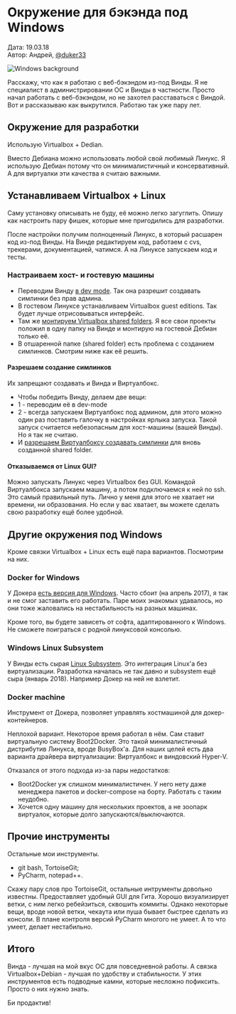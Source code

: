 # Окружение для бэкэнда под Windows

Дата: 19.03.18 <br>
Автор: Андрей, [@duker33](https://t.me/duker33)

![Windows background](/images/dev/with_windows/background.jpg)

Расскажу, что как я работаю с веб-бэкэндом из-под Винды.
Я не специалист в администрировании ОС и Винды в частности.
Просто начал работать с веб-бэкэндом, но не захотел расставаться с Виндой.
Вот и рассказываю как выкрутился.
Работаю так уже пару лет.

## Окружение для разработки
Использую Virtualbox + Dedian.

Вместо Дебиана можно использовать любой свой любимый Линукс.
Я использую Дебиан потому что он минималистичный и консервативный.
А для виртуалки эти качества я считаю важными.

## Устанавливаем Virtualbox + Linux
Саму установку описывать не буду, её можно легко загуглить.
Опишу как настроить пару фишек, которые мне пригодились для разработки.

После настройки получим полноценный Линукс,
в который расшарен код из-под Винды.
На Винде редактируем код, работаем с cvs, трекерами, документацией, чатимся.
А на Линуксе запускаем код и тесты.

### Настраиваем хост- и гостевую машины
- Переводим Винду
[в dev mode](https://www.howtogeek.com/292914/what-is-developer-mode-in-windows-10/).
Так она разрешит создавать симлинки без прав админа.
- В гостевом Линуксе устанавливаем Virtualbox guest editions.
Так будет лучше отрисовываться интерфейс.
- Там же
[монтируем Virtualbox shared folders](https://help.ubuntu.com/community/VirtualBox/SharedFolders).
Я все свои проекты положил в одну папку на Винде и монтирую
на гостевой Дебиан только её.
- В отшаренной папке (shared folder) есть проблема с созданием симлинков.
Смотрим ниже как её решить.

#### Разрешаем создание симлинков
Их запрещают создавать и Винда и Виртуалбокс.
- Чтобы победить Винду, делаем две вещи:
- 1 - переводим её в dev-mode
- 2 - всегда запускаем Виртуалбокс под админом,
для этого можно один раз поставить галочку в настройках ярлыка запуска.
Такой запуск считается небезопасным для хост-машины (вашей Винды).
Но я так не считаю.
- И [разрешаем Виртуалбоксу создавать симлинки](https://askubuntu.com/a/446328/640119)
для вновь созданной shared folder.

#### Отказываемся от Linux GUI?
Можно запускать Линукс через Virtualbox без GUI.
Командой Виртуалбокса запускаем машину,
а потом подключаемся к ней по ssh.
Это самый правильный путь.
Лично у меня для этого не хватает ни времени, ни образования.
Но если у вас хватает, вы можете сделать свою разработку ещё более удобной.


## Другие окружения под Windows
Кроме связки Virtualbox + Linux есть ещё пара вариантов.
Посмотрим на них.

### Docker for Windows
У Докера [есть версия для Windows](https://docs.docker.com/docker-for-windows/).
Часто сбоит (на апрель 2017), я так и не смог заставить его работать.
Паре моих знакомых удавалось, но они тоже жаловались на нестабильность
на разных машинах.

Кроме того, вы будете зависеть от софта, адаптированного к Windows.
Не сможете поиграться с родной линуксовой консолью.

### Windows Linux Subsystem
У Винды есть сырая [Linux Subsystem](https://docs.microsoft.com/en-us/windows/wsl/install-win10).
Это интеграция Linux'а без виртуализации.
Разработка началась не так давно и subsystem ещё сыра (январь 2018).
Например Докер на ней не взлетит.

### Docker machine
Инструмент от Докера, позволяет управлять  хостмашиной для докер-контейнеров.

Неплохой вариант. Некоторое время работал в нём.
Сам ставит виртуальную систему Boot2Docker.
Это такой минималистичный дистрибутив Линукса, вроде BusyBox'а.
Для наших целей есть два варианта драйвера виртуализации:
Виртуалбокс и виндовский Hyper-V.

Отказался от этого подхода из-за пары недостатков:

- Boot2Docker уж слишком минималистичен.
У него нету даже менеджера пакетов и docker-compose на борту.
Работать с таким неудобно.
- Хочется одну машину для нескольких проектов,
а не зоопарк виртуалок, которые долго запускаются/выключаются.

## Прочие инструменты
Остальные мои инструменты.

- git bash, TortoiseGit;
- PyCharm, notepad++.

Скажу пару слов про TortoiseGit,
остальные интрументы довольно известны.
Предоставляет удобный GUI для Гита.
Хорошо визуализирует ветки, с ним легко ребейзиться,
сквошить коммиты.
Однако некоторые вещи, вроде новой ветки,
чекаута или пуша бывает быстрее сделать из консоли.
В плане контроля версий PyCharm многого не умеет.
А то что умеет, делает нестабильно.

## Итого
Винда - лучшая на мой вкус ОС для повседневной работы.
А связка Virtualbox+Debian - лучшая по удобству и стабильности.
У этих инструментов есть подводные камни, которые несложно пофиксить.
Просто о них нужно знать.

Би продактив!
